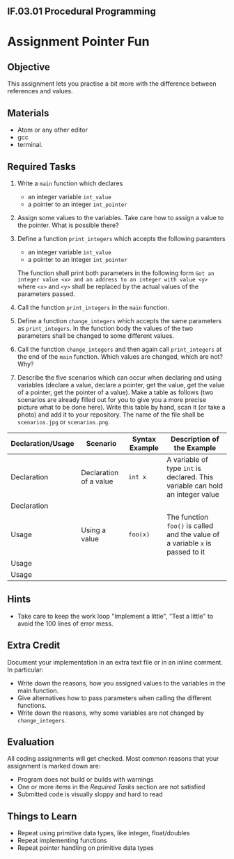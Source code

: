 ## IF.03.01 Procedural Programming
# Assignment Pointer Fun

## Objective
This assignment lets you practise a bit more with the difference between references and values.

## Materials
- Atom or any other editor
- gcc
- terminal.

## Required Tasks
1. Write a `main` function which declares
   - an integer variable `int_value`
   - a pointer to an integer `int_pointer`

3. Assign some values to the variables. Take care how to assign a value to the pointer. What is possible there?

2. Define a function `print_integers` which accepts the following paramters
   - an integer variable `int_value`
   - a pointer to an integer `int_pointer`
   
   The function shall print both parameters in the following form
   `Got an integer value <x> and an address to an integer with value <y>` where `<x>` and `<y>` shall be replaced by the actual values of the parameters passed.
   
4. Call the function `print_integers` in the `main` function.

5. Define a function `change_integers` which accepts the same parameters as `print_integers`. In the function body the values of the two parameters shall be changed to some different values.

6. Call the function `change_integers` and then again call `print_integers` at the end of the `main` function. Which values are changed, which are not? Why?

7. Describe the five scenarios which can occur when declaring and using variables (declare a value, declare a pointer, get the value, get the value of a pointer, get the pointer of a value). Make a table as follows (two scenarios are already filled out for you to give you a more precise picture what to be done here). Write this table by hand, scan it (or take a photo) and add it to your repository. The name of the file shall be `scenarios.jpg` or `scenarios.png`.

| Declaration/Usage | Scenario | Syntax Example | Description of the Example
| --- | --- |--- | --- |
| Declaration | Declaration of a value | `int x` | A variable of type `int` is declared. This variable can hold an integer value |
| Declaration | | | |
| Usage | Using a value | `foo(x)` | The function `foo()` is called and the value of a variable `x` is passed to it |
| Usage | | | |
| Usage | | | |

## Hints
- Take care to keep the work loop "Implement a little", "Test a little" to avoid the 100 lines of error mess.

## Extra Credit
Document your implementation in an extra text file or in an inline comment. In particular:
- Write down the reasons, how you assigned values to the variables in the main function.
- Give alternatives how to pass parameters when calling the different functions.
- Write down the reasons, why some variables are not changed by `change_integers`.

## Evaluation
All coding assignments will get checked. Most common reasons that your assignment is marked down are:

- Program does not build or builds with warnings
- One or more items in the *Required Tasks* section are not satisfied
- Submitted code is visually sloppy and hard to read

## Things to Learn
- Repeat using primitive data types, like integer, float/doubles
- Repeat implementing functions
- Repeat pointer handling on primitive data types
